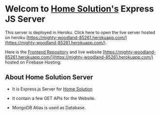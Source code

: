 # Welcom to [Home Solution's](https://home-solution.herokuapp.com/) Express JS Server

This server is deployed in Heroku. Click here to open the live server hosted on heroku [https://mighty-woodland-85261.herokuapp.com/](https://mighty-woodland-85261.herokuapp.com/).

Here is the [Frontend Repository](https://github.com/sisrafilss/home-solution-server) and live website [https://mighty-woodland-85261.herokuapp.com/](https://mighty-woodland-85261.herokuapp.com/) hosted on Firebase Hosting.

## About Home Solution Server

* It is Express.js Server for [Home Solution](https://home-solution.herokuapp.com/)

* It contain a few GET APIs for the Website.

* MongoDB Atlas is used as Database.




